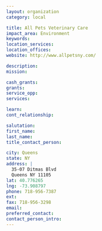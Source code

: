 ```yaml
---
layout: organization
category: local

title: All Pets Veterinary Care
impact_area: Environment
keywords: 
location_services: 
location_offices: 
website: http://www.allpetsny.com/

description: 
mission: 

cash_grants: 
grants: 
service_opp: 
services: 

learn: 
cont_relationship: 

salutation: 
first_name: 
last_name: 
title_contact_person: 

city: Queens
state: NY
address: |
  35-07 Ditmas Blvd    
  Queens NY 11105
lat: 40.776265
lng: -73.908797
phone: 718-956-7387
ext: 
fax: 718-956-3298
email: 
preferred_contact: 
contact_person_intro: 
---
```

